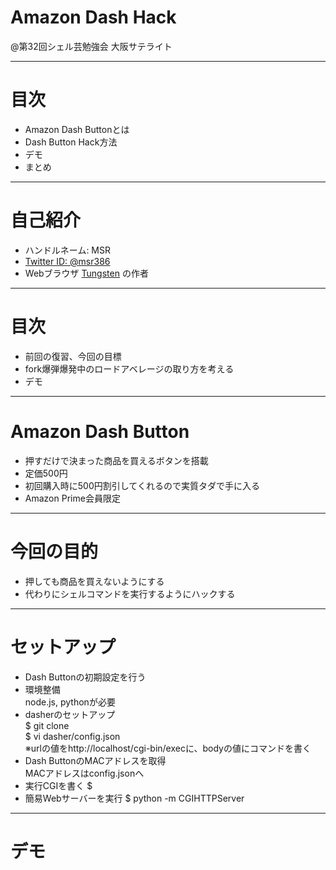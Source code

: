 # Amazon Dash Hack

@第32回シェル芸勉強会 大阪サテライト

---
# 目次
* Amazon Dash Buttonとは
* Dash Button Hack方法
* デモ
* まとめ

---
# 自己紹介

* ハンドルネーム: MSR
 * [Twitter ID: @msr386](https://twitter.com/msr386)
* Webブラウザ [Tungsten](https://app.tungsten-start.net/) の作者

---
# 目次

* 前回の復習、今回の目標
* fork爆弾爆発中のロードアベレージの取り方を考える
* デモ

---
# Amazon Dash Button

* 押すだけで決まった商品を買えるボタンを搭載
* 定価500円
* 初回購入時に500円割引してくれるので実質タダで手に入る
* Amazon Prime会員限定

---
# 今回の目的

* 押しても商品を買えないようにする
* 代わりにシェルコマンドを実行するようにハックする

---
# セットアップ

* Dash Buttonの初期設定を行う
* 環境整備  
  node.js, pythonが必要
* dasherのセットアップ  
$ git clone  
$ vi dasher/config.json  
※urlの値をhttp://localhost/cgi-bin/execに、bodyの値にコマンドを書く
* Dash ButtonのMACアドレスを取得  
MACアドレスはconfig.jsonへ
* 実行CGIを書く
$ 
* 簡易Webサーバーを実行
$ python -m CGIHTTPServer

---
# デモ

